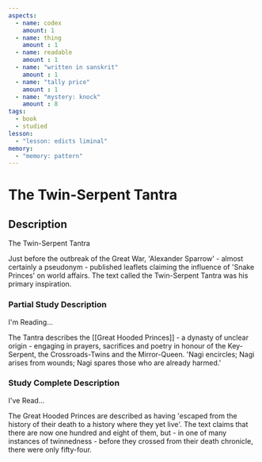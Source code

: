 ```yaml
---
aspects: 
  - name: codex
    amount: 1
  - name: thing
    amount : 1
  - name: readable
    amount : 1
  - name: "written in sanskrit"
    amount : 1
  - name: "tally price"
    amount : 1
  - name: "mystery: knock"
    amount : 8
tags:
  - book
  - studied
lesson:
  - "lesson: edicts liminal"
memory:
  - "memory: pattern"
---
```


# The Twin-Serpent Tantra

## Description
The Twin-Serpent Tantra

Just before the outbreak of the Great War, 'Alexander Sparrow' - almost certainly a pseudonym - published leaflets claiming the influence of 'Snake Princes' on world affairs. The text called the Twin-Serpent Tantra was his primary inspiration.
### Partial Study Description
I'm Reading...

The Tantra describes the [[Great Hooded Princes]] - a dynasty of unclear origin - engaging in prayers, sacrifices and poetry in honour of the Key-Serpent, the Crossroads-Twins and the Mirror-Queen. 'Nagi encircles; Nagi arises from wounds; Nagi spares those who are already harmed.'
### Study Complete Description
I've Read...

The Great Hooded Princes are described as having 'escaped from the history of their death to a history where they yet live'. The text claims that there are now one hundred and eight of them, but - in one of many instances of twinnedness - before they crossed from their death chronicle, there were only fifty-four.